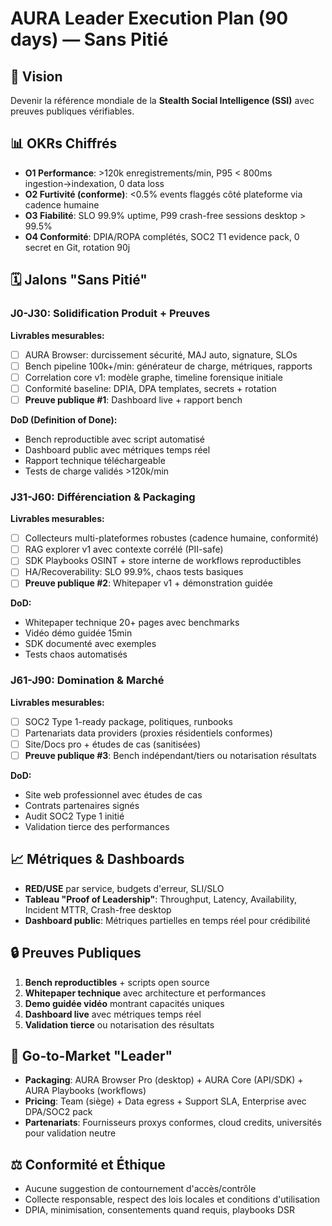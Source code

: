 # AURA Leader Execution Plan (90 days) — Sans Pitié

## 🎯 Vision
Devenir la référence mondiale de la **Stealth Social Intelligence (SSI)** avec preuves publiques vérifiables.

## 📊 OKRs Chiffrés
- **O1 Performance**: >120k enregistrements/min, P95 < 800ms ingestion→indexation, 0 data loss
- **O2 Furtivité (conforme)**: <0.5% events flaggés côté plateforme via cadence humaine
- **O3 Fiabilité**: SLO 99.9% uptime, P99 crash-free sessions desktop > 99.5%
- **O4 Conformité**: DPIA/ROPA complétés, SOC2 T1 evidence pack, 0 secret en Git, rotation 90j

## 🗓️ Jalons "Sans Pitié"

### J0-J30: Solidification Produit + Preuves
**Livrables mesurables:**
- [ ] AURA Browser: durcissement sécurité, MAJ auto, signature, SLOs
- [ ] Bench pipeline 100k+/min: générateur de charge, métriques, rapports
- [ ] Correlation core v1: modèle graphe, timeline forensique initiale
- [ ] Conformité baseline: DPIA, DPA templates, secrets + rotation
- [ ] **Preuve publique #1**: Dashboard live + rapport bench

**DoD (Definition of Done):**
- Bench reproductible avec script automatisé
- Dashboard public avec métriques temps réel
- Rapport technique téléchargeable
- Tests de charge validés >120k/min

### J31-J60: Différenciation & Packaging
**Livrables mesurables:**
- [ ] Collecteurs multi-plateformes robustes (cadence humaine, conformité)
- [ ] RAG explorer v1 avec contexte corrélé (PII-safe)
- [ ] SDK Playbooks OSINT + store interne de workflows reproductibles
- [ ] HA/Recoverability: SLO 99.9%, chaos tests basiques
- [ ] **Preuve publique #2**: Whitepaper v1 + démonstration guidée

**DoD:**
- Whitepaper technique 20+ pages avec benchmarks
- Vidéo démo guidée 15min
- SDK documenté avec exemples
- Tests chaos automatisés

### J61-J90: Domination & Marché
**Livrables mesurables:**
- [ ] SOC2 Type 1-ready package, politiques, runbooks
- [ ] Partenariats data providers (proxies résidentiels conformes)
- [ ] Site/Docs pro + études de cas (sanitisées)
- [ ] **Preuve publique #3**: Bench indépendant/tiers ou notarisation résultats

**DoD:**
- Site web professionnel avec études de cas
- Contrats partenaires signés
- Audit SOC2 Type 1 initié
- Validation tierce des performances

## 📈 Métriques & Dashboards
- **RED/USE** par service, budgets d'erreur, SLI/SLO
- **Tableau "Proof of Leadership"**: Throughput, Latency, Availability, Incident MTTR, Crash-free desktop
- **Dashboard public**: Métriques partielles en temps réel pour crédibilité

## 🔒 Preuves Publiques
1. **Bench reproductibles** + scripts open source
2. **Whitepaper technique** avec architecture et performances
3. **Demo guidée vidéo** montrant capacités uniques
4. **Dashboard live** avec métriques temps réel
5. **Validation tierce** ou notarisation des résultats

## 🚀 Go-to-Market "Leader"
- **Packaging**: AURA Browser Pro (desktop) + AURA Core (API/SDK) + AURA Playbooks (workflows)
- **Pricing**: Team (siège) + Data egress + Support SLA, Enterprise avec DPA/SOC2 pack
- **Partenariats**: Fournisseurs proxys conformes, cloud credits, universités pour validation neutre

## ⚖️ Conformité et Éthique
- Aucune suggestion de contournement d'accès/contrôle
- Collecte responsable, respect des lois locales et conditions d'utilisation
- DPIA, minimisation, consentements quand requis, playbooks DSR